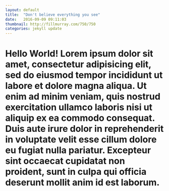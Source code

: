 ```yaml
---
layout: default
title:  "Don't believe everything you see"
date:   2016-09-09 09:11:03
thumbnail: http://fillmurray.com/750/750
categories: jekyll update
---
```


# Hello World! Lorem ipsum dolor sit amet, consectetur adipisicing elit, sed do eiusmod tempor incididunt ut labore et dolore magna aliqua. Ut enim ad minim veniam, quis nostrud exercitation ullamco laboris nisi ut aliquip ex ea commodo consequat. Duis aute irure dolor in reprehenderit in voluptate velit esse cillum dolore eu fugiat nulla pariatur. Excepteur sint occaecat cupidatat non proident, sunt in culpa qui officia deserunt mollit anim id est laborum.
